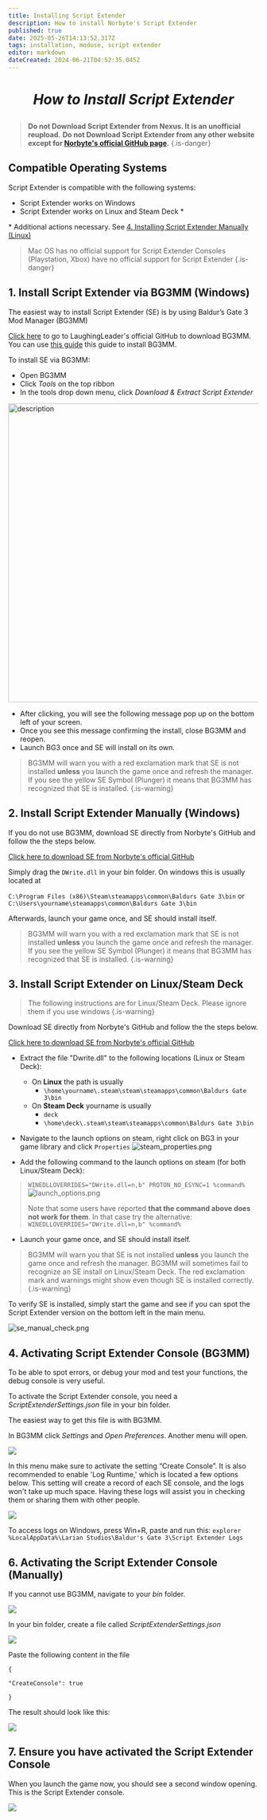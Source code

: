 ```yaml
---
title: Installing Script Extender
description: How to install Norbyte's Script Extender
published: true
date: 2025-05-26T14:13:52.317Z
tags: installation, moduse, script extender
editor: markdown
dateCreated: 2024-06-21T04:52:35.045Z
---
```


# <p style="text-align:center">*How to Install Script Extender*</p>

> **Do not Download Script Extender from Nexus. It is an unofficial reupload.**
> **Do not Download Script Extender from any other website except for [Norbyte's official GitHub page](https://github.com/Norbyte/bg3se/releases/latest).**
{.is-danger}


## Compatible Operating Systems

Script Extender is compatible with the following systems:
- Script Extender works on Windows
- Script Extender works on Linux and Steam Deck *

\* Additional actions necessary. See [4. Installing Script Extender Manually (Linux)](https://wiki.bg3.community/en/Tutorials/Mod-Use/How-to-install-Script-Extender#h-3-install-script-extender-on-linuxsteam-deck)

> Mac OS has no official support for Script Extender
> Consoles (Playstation, Xbox) have no official support for Script Extender
{.is-danger}

## **1. Install Script Extender via BG3MM (Windows)**

The easiest way to install Script Extender (SE) is by using Baldur’s Gate 3 Mod Manager (BG3MM) 

[Click here](https://github.com/LaughingLeader/BG3ModManager/releases) to go to LaughingLeader's official GitHub to download BG3MM. You can use [this guide](/Tutorials/Mod-Use/Installation-Of-BG3MM) this guide to install BG3MM.

To install SE via BG3MM:
- Open BG3MM
- Click *Tools* on the top ribbon
- In the tools drop down menu, click *Download & Extract Script Extender*

<img src="https://lh7-us.googleusercontent.com/kh-PKn8ADbNExFHssRdN3ZwpuBdeFwFqHgDoP7LJZUZOilN0mnNKcOiE4jXbzyECBmAJdm01IFPi7noHuO0jhDZFkgmI8oRecyRfE7XXPYqtxpFCfAtEeSumLuDUm00XHZrhNau6ZNmJbiMaTBEstco" alt="description" width="600" height="auto" />

- After clicking, you will see the following message pop up on the bottom left of your screen.
- Once you see this message confirming the install, close BG3MM and reopen.
- Launch BG3 once and SE will install on its own.

> BG3MM will warn you with a red exclamation mark that SE is not installed **unless** you launch the game once and refresh the manager.
> If you see the yellow SE Symbol (Plunger) it means that BG3MM has recognized that SE is installed.
{.is-warning}

## **2. Install Script Extender Manually (Windows)**

If you do not use BG3MM, download SE directly from Norbyte's GitHub and follow the the steps below.

[Click here to download SE from Norbyte's official GitHub](https://github.com/Norbyte/bg3se/releases)

Simply drag the `DWrite.dll` in your bin folder. On windows this is usually located at 

`C:\Program Files (x86)\Steam\steamapps\common\Baldurs Gate 3\bin` or
`C:\Users\yourname\steamapps\common\Baldurs Gate 3\bin` 

Afterwards, launch your game once, and SE should install itself.

> BG3MM will warn you with a red exclamation mark that SE is not installed **unless** you launch the game once and refresh the manager.
> If you see the yellow SE Symbol (Plunger) it means that BG3MM has recognized that SE is installed.
{.is-warning}

## **3. Install Script Extender on Linux/Steam Deck**

> The following instructions are for Linux/Steam Deck.
> Please ignore them if you use windows
{.is-warning}

Download SE directly from Norbyte's GitHub and follow the the steps below.

[Click here to download SE from Norbyte's official GitHub](https://github.com/Norbyte/bg3se/releases)

- Extract the file "Dwrite.dll" to the following locations (Linux or Steam Deck):
  - On **Linux** the path is usually
    - `\home\yourname\.steam\steam\steamapps\common\Baldurs Gate 3\bin` 
  - On **Steam Deck** yourname is usually 
    - `deck` 
    - `\home\deck\.steam\steam\steamapps\common\Baldurs Gate 3\bin` 

- Navigate to the launch options on steam, right click on BG3 in your game library and click `Properties`
![steam_properties.png](/tutorials/install_se/steam_properties.png)
- Add the following command to the launch options on steam (for both Linux/Steam Deck):
> `WINEDLLOVERRIDES="DWrite.dll=n,b" PROTON_NO_ESYNC=1 %command%`
![launch_options.png](/tutorials/install_se/launch_options.png)
> 
> Note that some users have reported **that the command above does not work for them**.
> In that case try the alternative:
> `WINEDLLOVERRIDES="DWrite.dll=n,b" %command%`


- Launch your game once, and SE should install itself.

> BG3MM will warn you that SE is not installed **unless** you launch the game once and refresh the manager.
> BG3MM will sometimes fail to recognize an SE install on Linux/Steam Deck.
> The red exclamation mark and warnings might show even though SE is installed correctly.
{.is-warning}

To verify SE is installed, simply start the game and see if you can spot the Script Extender version on the bottom left in the main menu.

![se_manual_check.png](/tutorials/install_se/se_manual_check.png)

## **4. Activating Script Extender Console (BG3MM)**

To be able to spot errors, or debug your mod and test your functions, the debug console is very useful.

To activate the Script Extender console, you need a *ScriptExtenderSettings.json* file in your bin folder. 

The easiest way to get this file is with BG3MM.

In BG3MM click _Settings_ and _Open Preferences_. Another menu will open.

![](https://lh7-us.googleusercontent.com/06oM1eidUKDnFk-kBwhSC0Ql3_YZMQopntV-4peuFMCsiq02M84cmrjjKdFgOxcDq1sJYOQGHgh6_kZ37ly8aj5O1lcp9Zi7HS7VqPb3Lj685m2qHKJVotbek7j5qUh8Ic0nPKvKc9kLI9aOifTZyh0)

In this menu make sure to activate the setting “Create Console”.
 It is also recommended to enable 'Log Runtime,' which is located a few options below. This setting will create a record of each SE console, and the logs won't take up much space. Having these logs will assist you in checking them or sharing them with other people.

![](https://lh7-us.googleusercontent.com/hMiFp1tEQLqTUEU6EWYCNrluAlZIm3pR9n73I3_r0_AAKZZLk46kiSgOr80cvsrnBRAKH8HsAtiVLbrMkEx-9S90Vjfig_IY9ZzPBVP9XFSQib8zVtXJq2FrG_Uiwd07fDN1WIYeUXhoSbTX1zINRdw)

To access logs on Windows, press Win+R, paste and run this: `explorer %LocalAppData%\Larian Studios\Baldur's Gate 3\Script Extender Logs`


## **6\. Activating the Script Extender Console (Manually)**

If you cannot use BG3MM, navigate to your *bin* folder.

![](https://lh7-us.googleusercontent.com/5tZaVx55jl3aylYBk3aFKYIhbrkJiAFw3mcRN7-6FOpCnaf3EfBRpcNwbz6DePeJa6K5ftQyUUzCfoK5aziJkkEh7_d9nM9zRjAS9auHw3abifXmatSQ8gSklTK-0zkNkpzSrBe51wEsF6XSKx-mIqk)

In your bin folder, create a file called *ScriptExtenderSettings.json*

![](https://lh7-us.googleusercontent.com/dwCBQnvPfEXIaYIrOSND9i4C28hC_AZn3mrRu3g84ICyPHdNX5NfRwm89FG8zCwTrDeSp41M1nZGI8qaP573KsLkTzMdROgrCUVCHIPzMVTGBbPzNtJB1EdfhEDhunaL584eYLI6fA5-S-tnkqvaUx0)


Paste the following content in the file

```plaintext
{  

"CreateConsole": true

}
```

The result should look like this:

![](https://lh7-us.googleusercontent.com/9yEb3ZrFUz04fYu7n8XBWrk-ANexXGe_hbp_49SPCPzNT6_RpYBLkso6PIeWFV39CQnac4Zmvslcx2G-egM8E2kki7bfZPETVsmMblDDXhBgEFTbfXBWh3Ru3vQIvmF765w4UTkgqcH9VGpyUgwRwVM)



## 7\. Ensure you have activated the Script Extender Console  


When you launch the game now, you should see a second window opening. This is the Script Extender console.


![](https://lh7-us.googleusercontent.com/LeswDxdXyI4gNc4bfLY4Hlz2i2dXnyb1ogSWFOQO25yidO8ol5U5x6vxt8nuWulxRej9CiJk3IQgM1Djh0z03cgT4mn-G45drTxY6qSKnooKZfE-34ahsfLOd3ZN1jlzJJR8VnfSaOYQmzBq46QCbps)

